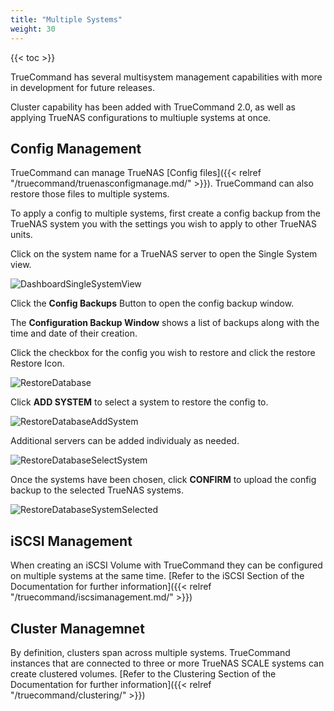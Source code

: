 ```yaml
---
title: "Multiple Systems"
weight: 30
---
```


{{< toc >}}

TrueCommand has several multisystem management capabilities with more in development for future releases.

Cluster capability has been added with TrueCommand 2.0, as well as applying TrueNAS configurations to multiuple systems at once. 


## Config Management

TrueCommand can manage TrueNAS [Config files]({{< relref "/truecommand/truenasconfigmanage.md/" >}}).  TrueCommand can also restore those files to multiple systems.

To apply a config to multiple systems, first create a config backup from the TrueNAS system you with the settings you wish to apply to other TrueNAS units. 

Click on the system name for a TrueNAS server to open the Single System view.

![DashboardSingleSystemView](/images/TrueCommand/2.0/DashboardSingleSystemView.png "Dashboard Single System View")

Click the **Config Backups** Button to open the config backup window.

The **Configuration Backup Window** shows a list of backups along with the time and date of their creation.

Click the checkbox for the config you wish to restore and click the <mat-icon role="img" class="mat-icon notranslate material-icons mat-icon-no-color" aria-hidden="true">restore</mat-icon> Restore Icon.

![RestoreDatabase](/images/TrueCommand/2.0/RestoreDatabase.png "RestoreDatabase")

Click **ADD SYSTEM** to select a system to restore the config to.

![RestoreDatabaseAddSystem](/images/TrueCommand/2.0/RestoreDatabaseAddSystem.png "RestoreDatabaseAddSystem")

Additional servers can be added individualy as needed.

![RestoreDatabaseSelectSystem](/images/TrueCommand/2.0/RestoreDatabaseSelectSystem.png "RestoreDatabaseSelectSystem")

Once the systems have been chosen, click **CONFIRM** to upload the config backup to the selected TrueNAS systems.

![RestoreDatabaseSystemSelected](/images/TrueCommand/2.0/RestoreDatabaseSystemSelected.png "RestoreDatabaseSystemSelected")

## iSCSI Management

When creating an iSCSI Volume with TrueCommand they can be configured on multiple systems at the same time. [Refer to the iSCSI Section of the Documentation for further information]({{< relref "/truecommand/iscsimanagement.md/" >}})

## Cluster Managemnet

By definition, clusters span across multiple systems.  TrueCommand instances that are connected to three or more TrueNAS SCALE systems can create clustered volumes. [Refer to the Clustering Section of the Documentation for further information]({{< relref "/truecommand/clustering/" >}})